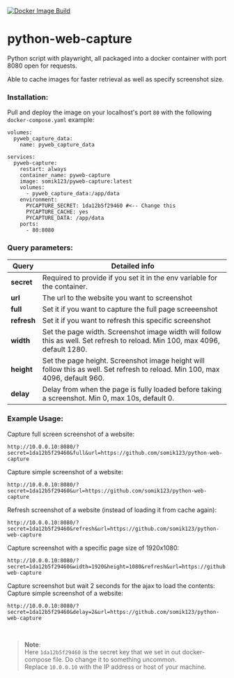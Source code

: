 [![Docker Image Build](https://github.com/somik123/python-web-capture/actions/workflows/main.yaml/badge.svg)](https://github.com/somik123/python-web-capture/actions/workflows/main.yaml)

# python-web-capture
Python script with playwright, all packaged into a docker container with port 8080 open for requests.

Able to cache images for faster retrieval as well as specify screenshot size.

### Installation:
Pull and deploy the image on your localhost's port `80` with the following `docker-compose.yaml` example:
```
volumes:
  pyweb_capture_data:
    name: pyweb_capture_data

services:
  pyweb-capture:
    restart: always
    container_name: pyweb-capture
    image: somik123/pyweb-capture:latest
    volumes:
      - pyweb_capture_data:/app/data
    environment:
      PYCAPTURE_SECRET: 1da12b5f29460 #<-- Change this
      PYCAPTURE_CACHE: yes
      PYCAPTURE_DATA: /app/data
    ports:
      - 80:8080
```

### Query parameters:
 Query      | Detailed info           
------------|-------------------------
**secret**  | Required to provide if you set it in the env variable for the container. 
**url**     | The url to the website you want to screenshot
**full**    | Set it if you want to capture the full page screeenshot
**refresh** | Set it if you want to refresh this specific screenshot
**width**   | Set the page width. Screenshot image width will follow this as well. Set refresh to reload. Min 100, max 4096, default 1280.
**height**  | Set the page height. Screenshot image height will follow this as well. Set refresh to reload. Min 100, max 4096, default 960.
**delay**   | Delay from when the page is fully loaded before taking a screenshot. Min 0, max 10s, default 0.


### Example Usage:

Capture full screen screenshot of a website: 
```
http://10.0.0.10:8080/?secret=1da12b5f29460&full&url=https://github.com/somik123/python-web-capture
```

Capture simple screenshot of a website: 
```
http://10.0.0.10:8080/?secret=1da12b5f29460&url=https://github.com/somik123/python-web-capture
```

Refresh screenshot of a website (instead of loading it from cache again):
```
http://10.0.0.10:8080/?secret=1da12b5f29460&refresh&url=https://github.com/somik123/python-web-capture
```

Capture screenshot with a specific page size of 1920x1080:
```
http://10.0.0.10:8080/?secret=1da12b5f29460&width=1920&height=1080&refresh&url=https://github.com/somik123/python-web-capture
```

Capture screenshot but wait 2 seconds for the ajax to load the contents:
Capture simple screenshot of a website: 
```
http://10.0.0.10:8080/?secret=1da12b5f29460&delay=2&url=https://github.com/somik123/python-web-capture
```
<br>

> **Note**: <br>
> Here `1da12b5f29460` is the secret key that we set in out docker-compose file. Do change it to something uncommon.<br>
> Replace `10.0.0.10` with the IP address or host of your machine.<br>
